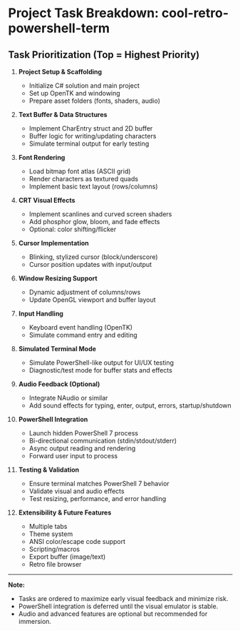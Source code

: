 # Project Task Breakdown: cool-retro-powershell-term

## Task Prioritization (Top = Highest Priority)

1. **Project Setup & Scaffolding**
   - Initialize C# solution and main project
   - Set up OpenTK and windowing
   - Prepare asset folders (fonts, shaders, audio)

2. **Text Buffer & Data Structures**
   - Implement CharEntry struct and 2D buffer
   - Buffer logic for writing/updating characters
   - Simulate terminal output for early testing

3. **Font Rendering**
   - Load bitmap font atlas (ASCII grid)
   - Render characters as textured quads
   - Implement basic text layout (rows/columns)

4. **CRT Visual Effects**
   - Implement scanlines and curved screen shaders
   - Add phosphor glow, bloom, and fade effects
   - Optional: color shifting/flicker

5. **Cursor Implementation**
   - Blinking, stylized cursor (block/underscore)
   - Cursor position updates with input/output

6. **Window Resizing Support**
   - Dynamic adjustment of columns/rows
   - Update OpenGL viewport and buffer layout

7. **Input Handling**
   - Keyboard event handling (OpenTK)
   - Simulate command entry and editing

8. **Simulated Terminal Mode**
   - Simulate PowerShell-like output for UI/UX testing
   - Diagnostic/test mode for buffer stats and effects

9. **Audio Feedback (Optional)**
   - Integrate NAudio or similar
   - Add sound effects for typing, enter, output, errors, startup/shutdown

10. **PowerShell Integration**
    - Launch hidden PowerShell 7 process
    - Bi-directional communication (stdin/stdout/stderr)
    - Async output reading and rendering
    - Forward user input to process

11. **Testing & Validation**
    - Ensure terminal matches PowerShell 7 behavior
    - Validate visual and audio effects
    - Test resizing, performance, and error handling

12. **Extensibility & Future Features**
    - Multiple tabs
    - Theme system
    - ANSI color/escape code support
    - Scripting/macros
    - Export buffer (image/text)
    - Retro file browser

---

**Note:**
- Tasks are ordered to maximize early visual feedback and minimize risk.
- PowerShell integration is deferred until the visual emulator is stable.
- Audio and advanced features are optional but recommended for immersion.
